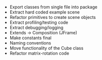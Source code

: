 - Export classes from single file into package
- Extract hard coded example scene
- Refactor primitives to create scene objects
- Extract profiling/testing code
- Extract debugging/logging
- Extends -> Composition (JFrame)
- Make constants final
- Naming conventions
- Move functionality of the Cube class
- Refactor matrix-rotation code
